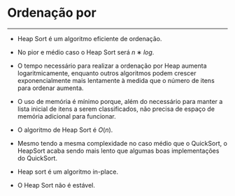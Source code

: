 # Ordenação por 
---------------

- Heap Sort é um algoritmo eficiente de ordenação.

- No pior e médio caso o Heap Sort será $n∗log$.

- O tempo necessário para realizar a ordenação por Heap aumenta logaritmicamente, enquanto outros algoritmos podem crescer exponencialmente mais lentamente à medida que o número de itens para ordenar aumenta.

- O uso de memória é mínimo porque, além do necessário para manter a lista inicial de itens a serem classificados, não precisa de espaço de memória adicional para funcionar.

- O algoritmo de Heap Sort é $O(n)$.

-  Mesmo tendo a mesma complexidade no caso médio que o QuickSort, o HeapSort acaba sendo mais lento que algumas boas implementações do QuickSort. 

- Heap sort é um algoritmo in-place.

- O Heap Sort não é estável.